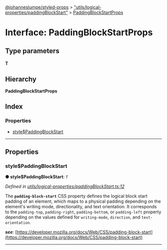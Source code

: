 [@johanneslumpe/styled-props](../README.md) > ["utils/logical-properties/paddingBlockStart"](../modules/_utils_logical_properties_paddingblockstart_.md) > [PaddingBlockStartProps](../interfaces/_utils_logical_properties_paddingblockstart_.paddingblockstartprops.md)

# Interface: PaddingBlockStartProps

## Type parameters
#### T 
## Hierarchy

**PaddingBlockStartProps**

## Index

### Properties

* [style$PaddingBlockStart](_utils_logical_properties_paddingblockstart_.paddingblockstartprops.md#style_paddingblockstart)

---

## Properties

<a id="style_paddingblockstart"></a>

###  style$PaddingBlockStart

**● style$PaddingBlockStart**: *`T`*

*Defined in [utils/logical-properties/paddingBlockStart.ts:12](https://github.com/johanneslumpe/styled-props/blob/8e709f1/src/utils/logical-properties/paddingBlockStart.ts#L12)*

The **`padding-block-start`** CSS property defines the logical block start padding of an element, which maps to a physical padding depending on the element's writing mode, directionality, and text orientation. It corresponds to the `padding-top`, `padding-right`, `padding-bottom`, or `padding-left` property depending on the values defined for `writing-mode`, `direction`, and `text-orientation`.

*__see__*: [https://developer.mozilla.org/docs/Web/CSS/padding-block-start](https://developer.mozilla.org/docs/Web/CSS/padding-block-start)

___

